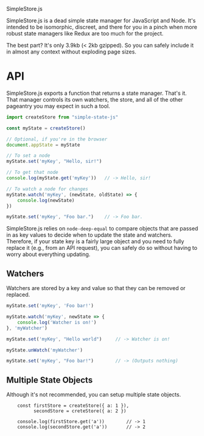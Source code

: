 SimpleStore.js

SimpleStore.js is a dead simple state manager for JavaScript and Node. It's
intended to be isomorphic, discreet, and there for you in a pinch when more
robust state managers like Redux are too much for the project.

The best part? It's only 3.9kb (< 2kb gzipped). So you can safely include it in
almost any context without exploding page sizes.

# API

SimpleStore.js exports a function that returns a state manager. That's it. That
manager controls its own watchers, the store, and all of the other pageantry you
may expect in such a tool.

```js
import createStore from "simple-state-js"

const myState = createStore()

// Optional, if you're in the browser
document.appState = myState

// To set a node
myState.set('myKey', "Hello, sir!")

// To get that node
console.log(myState.get('myKey'))   // -> Hello, sir!

// To watch a node for changes
myState.watch('myKey', (newState, oldState) => {
    console.log(newState)
})

myState.set('myKey', "Foo bar.")    // -> Foo bar.
```

SimpleStore.js relies on `node-deep-equal` to compare objects that are passed in
as key values to decide when to update the state and watchers. Therefore, if your
state key is a fairly large object and you need to fully replace it (e.g., from
an API request), you can safely do so without having to worry about everything
updating.

## Watchers

Watchers are stored by a key and value so that they can be removed or replaced.

```js
myState.set('myKey', 'Foo bar!')

myState.watch('myKey', newState => {
    console.log('Watcher is on!')
}, 'myWatcher')

myState.set('myKey', "Hello world")     // -> Watcher is on!

myState.unWatch('myWatcher')

myState.set('myKey', "Foo bar!")        // -> (Outputs nothing)
```

## Multiple State Objects

Although it's not recommended, you can setup multiple state objects.

```
    const firstStore = createStore({ a: 1 }),
          secondStore = creteStore({ a: 2 })
    
    console.log(firstStore.get('a'))        // -> 1
    console.log(secondStore.get('a'))       // -> 2
```